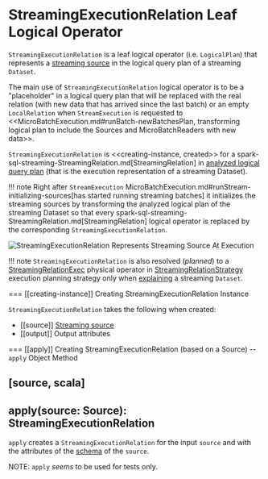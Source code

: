 # StreamingExecutionRelation Leaf Logical Operator

`StreamingExecutionRelation` is a leaf logical operator (i.e. `LogicalPlan`) that represents a [streaming source](Source.md) in the logical query plan of a streaming `Dataset`.

The main use of `StreamingExecutionRelation` logical operator is to be a "placeholder" in a logical query plan that will be replaced with the real relation (with new data that has arrived since the last batch) or an empty `LocalRelation` when `StreamExecution` is requested to <<MicroBatchExecution.md#runBatch-newBatchesPlan, transforming logical plan to include the Sources and MicroBatchReaders with new data>>.

`StreamingExecutionRelation` is <<creating-instance, created>> for a spark-sql-streaming-StreamingRelation.md[StreamingRelation] in [analyzed logical query plan](StreamExecution.md#analyzedPlan) (that is the execution representation of a streaming Dataset).

!!! note
    Right after `StreamExecution` MicroBatchExecution.md#runStream-initializing-sources[has started running streaming batches] it initializes the streaming sources by transforming the analyzed logical plan of the streaming Dataset so that every spark-sql-streaming-StreamingRelation.md[StreamingRelation] logical operator is replaced by the corresponding `StreamingExecutionRelation`.

![StreamingExecutionRelation Represents Streaming Source At Execution](images/StreamingExecutionRelation.png)

!!! note
    `StreamingExecutionRelation` is also resolved (_planned_) to a [StreamingRelationExec](physical-operators/StreamingRelationExec.md) physical operator in [StreamingRelationStrategy](StreamingRelationStrategy.md) execution planning strategy only when [explaining](operators/explain.md) a streaming `Dataset`.

=== [[creating-instance]] Creating StreamingExecutionRelation Instance

`StreamingExecutionRelation` takes the following when created:

* [[source]] [Streaming source](Source.md)
* [[output]] Output attributes

=== [[apply]] Creating StreamingExecutionRelation (based on a Source) -- `apply` Object Method

[source, scala]
----
apply(source: Source): StreamingExecutionRelation
----

`apply` creates a `StreamingExecutionRelation` for the input `source` and with the attributes of the [schema](Source.md#schema) of the `source`.

NOTE: `apply` _seems_ to be used for tests only.
